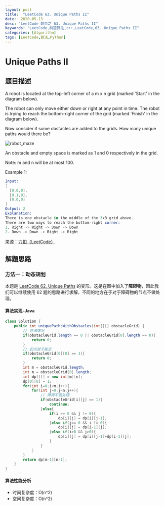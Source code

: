 ```yaml
---
layout: post
title:  "LeetCode 63. Unique Paths II"
date:  2020-05-13
desc: "LeetCode 题目之 63. Unique Paths II"
keywords: "LeetCode,刷题算法,c++,LeetCode,63. Unique Paths II"
categories: [Algorithm]
tags: [LeetCode,算法,Python]
---
```

# Unique Paths II

## 题目描述

A robot is located at the top-left corner of a m x n grid (marked 'Start' in the diagram below).

The robot can only move either down or right at any point in time. The robot is trying to reach the bottom-right corner of the grid (marked 'Finish' in the diagram below).

Now consider if some obstacles are added to the grids. How many unique paths would there be?

![robot_maze](https://assets.leetcode.com/uploads/2018/10/22/robot_maze.png)

An obstacle and empty space is marked as 1 and 0 respectively in the grid.

Note: m and n will be at most 100.

Example 1:

```s
Input:
[
  [0,0,0],
  [0,1,0],
  [0,0,0]
]
Output: 2
Explanation:
There is one obstacle in the middle of the 3x3 grid above.
There are two ways to reach the bottom-right corner:
1. Right -> Right -> Down -> Down
2. Down -> Down -> Right -> Right
```

来源：[力扣（LeetCode）](https://leetcode-cn.com/problems/unique-paths-ii)

## 解题思路

### 方法一：动态规划

本题是 [LeetCode 62. Unique Paths](https://wangxin1248.github.io/algorithm/2020/05/leetcode-62.html) 的变形。这是在图中加入了**障碍物**，因此我们可以继续使用 62 题的思路进行求解，不同的地方在于对于障碍物的节点不做处理。

#### 算法实现-Java

```java
class Solution {
    public int uniquePathsWithObstacles(int[][] obstacleGrid) {
        // 非法情况
        if(obstacleGrid.length == 0 || obstacleGrid[0].length == 0){
            return 0;
        }
        // 起点就不能走
        if(obstacleGrid[0][0] == 1){
            return 0;
        }
        int m = obstacleGrid.length;
        int n = obstacleGrid[0].length;
        int dp[][] = new int[m][n];
        dp[0][0] = 1;
        for(int i=0;i<m;i++){
            for(int j=0;j<n;j++){
                // 障碍不做处理
                if(obstacleGrid[i][j] == 1){
                    continue;
                }else{
                    if(i == 0 && j != 0){
                        dp[i][j] = dp[i][j-1];
                    }else if(j== 0 && i != 0){
                        dp[i][j] = dp[i-1][j];
                    }else if(i>0 && j>0){
                        dp[i][j] = dp[i][j-1]+dp[i-1][j];
                    }
                }
            }
        }
        return dp[m-1][n-1];
    }
}
```

#### 算法性能分析

- 时间复杂度：O(n^2)
- 空间复杂度：O(n^2)
